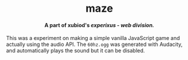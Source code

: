 <div align="center">
<h1>maze</h1>
<h4>A part of xubiod's <i>experixus - web division.</i></h4>
</div>

This was a experiment on making a simple vanilla JavaScript game and actually using the audio API. The `60hz.ogg` was generated with Audacity, and automatically plays the sound but it can be disabled.
